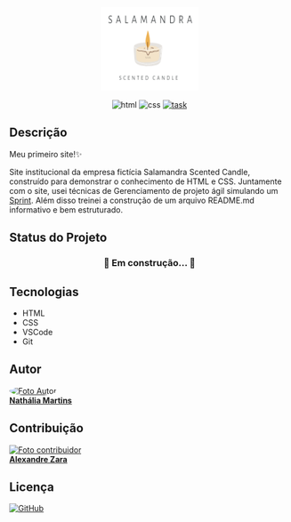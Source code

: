 <p align="center"> 
    <img src="img/logo.png" height="150" width="175" alt="logo" /> 
</p> 

<p align="center"> 

<img src="https://img.shields.io/badge/Made%20with-HTML-f57842" alt="html" /> 

<img src="https://img.shields.io/badge/Made%20with-CSS-4296f5" alt="css" /> 

<a href="https://github.com/Nathixm/salamandra-scented-candle/issues">
    <img src="https://img.shields.io/github/milestones/issues-total/Nathixm/salamandra-scented-candle/1?color=5B368E&label=Tasks" alt="task" />
</a>
</p> 

## Descrição

Meu primeiro site!✨

Site institucional da empresa fictícia Salamandra Scented Candle, construído para demonstrar o conhecimento de HTML e CSS. Juntamente com o site, usei técnicas de Gerenciamento de projeto ágil simulando um [Sprint](https://github.com/Nathixm/salamandra-scented-candle/milestone/1?closed=1). Além disso treinei a construção de um arquivo README.md informativo e bem estruturado.

## Status do Projeto 

<h3 align="center"> 
  🚧 Em construção...  🚧 
</h3> 

## Tecnologias 
- HTML
- CSS
- VSCode
- Git

## Autor 
<p> 
    <a href="https://github.com/Nathixm"> 
    <img style="border-radius: 50%;" src="https://avatars.githubusercontent.com/u/110853018?v=4" width="120px;" alt="Foto Autor"/> 
    <br /> 
    <b>Nathália Martins</b> 
    </a> 
  </p> 
  
  ## Contribuição 
  <p> 
    <a href="https://github.com/alexandrezara"> 
    <img src="https://avatars.githubusercontent.com/u/1943062?v=4" width="108px;" alt="Foto contribuidor"/> 
    <br /> 
    <b>Alexandre Zara</b> 
    </a> 
  </p>
  
  ## Licença 

[![GitHub](https://img.shields.io/github/license/Nathixm/salamandra-scented-candle?label=License)](https://github.com/Nathixm/salamandra-scented-candle/blob/main/LICENSE)

 
